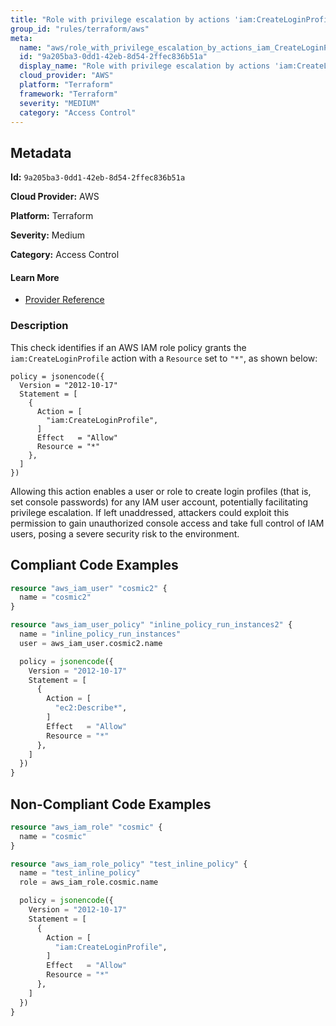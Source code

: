 ```yaml
---
title: "Role with privilege escalation by actions 'iam:CreateLoginProfile'"
group_id: "rules/terraform/aws"
meta:
  name: "aws/role_with_privilege_escalation_by_actions_iam_CreateLoginProfile"
  id: "9a205ba3-0dd1-42eb-8d54-2ffec836b51a"
  display_name: "Role with privilege escalation by actions 'iam:CreateLoginProfile'"
  cloud_provider: "AWS"
  platform: "Terraform"
  framework: "Terraform"
  severity: "MEDIUM"
  category: "Access Control"
---
```

## Metadata

**Id:** `9a205ba3-0dd1-42eb-8d54-2ffec836b51a`

**Cloud Provider:** AWS

**Platform:** Terraform

**Severity:** Medium

**Category:** Access Control

#### Learn More

 - [Provider Reference](https://registry.terraform.io/providers/hashicorp/aws/latest/docs/resources/iam_role_policy#policy)

### Description

 This check identifies if an AWS IAM role policy grants the `iam:CreateLoginProfile` action with a `Resource` set to `"*"`, as shown below:

```
policy = jsonencode({
  Version = "2012-10-17"
  Statement = [
    {
      Action = [
        "iam:CreateLoginProfile",
      ]
      Effect   = "Allow"
      Resource = "*"
    },
  ]
})
```

Allowing this action enables a user or role to create login profiles (that is, set console passwords) for any IAM user account, potentially facilitating privilege escalation. If left unaddressed, attackers could exploit this permission to gain unauthorized console access and take full control of IAM users, posing a severe security risk to the environment.


## Compliant Code Examples
```terraform
resource "aws_iam_user" "cosmic2" {
  name = "cosmic2"
}

resource "aws_iam_user_policy" "inline_policy_run_instances2" {
  name = "inline_policy_run_instances"
  user = aws_iam_user.cosmic2.name

  policy = jsonencode({
    Version = "2012-10-17"
    Statement = [
      {
        Action = [
          "ec2:Describe*",
        ]
        Effect   = "Allow"
        Resource = "*"
      },
    ]
  })
}

```
## Non-Compliant Code Examples
```terraform
resource "aws_iam_role" "cosmic" {
  name = "cosmic"
}

resource "aws_iam_role_policy" "test_inline_policy" {
  name = "test_inline_policy"
  role = aws_iam_role.cosmic.name

  policy = jsonencode({
    Version = "2012-10-17"
    Statement = [
      {
        Action = [
          "iam:CreateLoginProfile",
        ]
        Effect   = "Allow"
        Resource = "*"
      },
    ]
  })
}



```